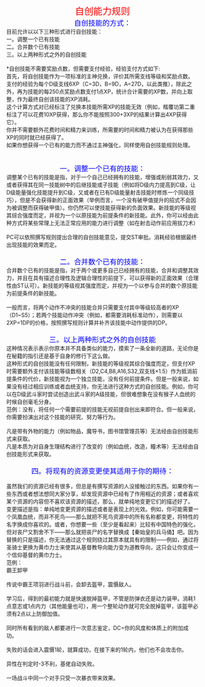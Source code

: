 <html>

<head>
<meta http-equiv="Content-Type" content="text/html; charset=gb2312">
<title>自创能力规则</title>
</head>

<body>

<div align="center">
	<span style="font-size: 18pt" class="bbc_size">
	<span style="color: red" class="bbc_color">自创能力规则</span></span></div>
<div align="center">
	<span style="font-size: 14pt" class="bbc_size">
	<span style="color: blue" class="bbc_color">自创技能的方式：</span></span></div>
目前允许以以下三种形式进行自创技能：<br>
一。调整一个已有技能<br>
二。合并数个已有技能<br>
三。以上两种形式之外的自创技能<br>
<br>
*自创技能不需要奖励点数，但需要支付经验，经验支付方式如下:<br>
首先，将自创技能作为一项标准的主神兑换，评价其所需支线等级和奖励点数。<br>
支付的经验为每个D级支线6XP（C=3D，B=9D，A=27D，以此类推），除此之外，再为技能的每250点奖励点数支付1点XP，统计合计需要的XP数，并向上取整，作为最终自创该技能的XP消耗。<br>
这个计算方式对已经标注了兑换本技能所需XP的技能无效（例如，楷覆功第二重标注了可以花费10XP获得，那么你不能按照300+3XP的结果计算出4XP获得它）。<br>
你并不需要额外花费时间和精力来训练，所需要的时间和精力被认为在获得那些XP的同时就已经获得了。<br>
如果你想获得一个已有的能力而不通过主神强化，同样使用自创技能规则处理。<br>
<br>
　<div align="center">
	<span style="font-size: 14pt" class="bbc_size">
	<span style="color: blue" class="bbc_color">一。调整一个已有的技能：</span></span></div>
调整某个已有的技能是指，对于一个自己已经拥有的技能，增强或削弱其效力，又或者获得其在同一技能树中的后继技能或子技能（例如将D级内力提高到C级，让D级能量强化技能提升到C级，又或者在已有D级能量射击技能时修炼一个同级技巧），但是不会获得新的正面效果（举例而言，一个没有破甲值提升的招式不会因为被调整而获得破甲值）。你仍然可以使技能获得新的负面效果。新技能的等级视其综合强度而定，并视为一个以原技能为前提条件的新技能。此外，你可以经由此种方式将某些常理上无法正常应用的能力进行调整（如在射击动作前应用拔刀术）<br>
<br>PC可以依照撰写规则提出合理的自创技能意见，提交ST审批。消耗经验根据最终出现技能的效果而定。
<br>
　<div align="center">
	<span style="font-size: 14pt" class="bbc_size">
	<span style="color: blue" class="bbc_color">二。合并数个已有的技能：</span></span></div>
合并数个已有的技能是指，对于两个或更多自己已经拥有的技能，合并和调整其效力，并且在具有描述合理性及逻辑合理性的前提下，可以获得新的正面效果（合理性由ST认可）。新技能的等级视其强度而定，并视为一个以参与合并的数个原技能为前提条件的新技能。<br>
<br>一般而言，将两个动作不冲突的技能合并只需要支付其中等级较高者的XP（D1~S5）；若两个技能动作冲突（例如，都需要消耗标准动作），则需要以2XP=1DP的价格，按照撰写规则计算并补齐该技能中动作提供的DP。
<br>
　<div align="center">
	<span style="font-size: 14pt" class="bbc_size">
	<span style="color: blue" class="bbc_color">三。以上两种形式之外的自创技能</span></span></div>
这种情况表示表示你原本并不具备类似的能力，摸索了一条全新的道路，无论你是在秘籍的指引还是基于自身的修行下这么做。<br>
这种形式的自创技能没有任何限制，新技能的等级视其综合强度而定，但支付XP时需要额外支付该技能等级数相关（D2,C4,B8,A16,S32,双支线×1.5）作为抵消前提条件的代价，新技能视为一个独立技能，没有任何前提条件。但是一般来说，如果没有经过相应训练或者血统支持，你无法进行这种方式的自创技能。例如，你可以在D级武斗家时尝试创造出武斗家的A级技能，但很难想象在没有猴子人血统的时候自创毫毛分身。<br>
范例：没有，将任何一个需要前提的技能无视前提自创出来即符合。但一般来说，你需要扮演出对这个技能的研究、努力等行为。<br>
<br>
凡是带有外物的能力（例如物品，魔导书，图书馆管理员等）无法经由自创技能形式来获取。<br>
凡是本质为对自身生理结构进行了改变的（例如血统，改造，瞳术等）无法经由自创技能形式来获取。<br>
　<div align="center">
	<span style="font-size: 14pt" class="bbc_size">
	<span style="color: blue" class="bbc_color">四。将现有的资源变更使其适用于你的期待：</span></span></div>
<br>虽然我们的资源已经有很多，但总是有撰写资源的人没接触过的东西。如果你有一些东西或者想法想同大家分享，却发现资源中已经有了作用相近的资源；或者喜欢某个资源的内容但不喜欢该资源的描述，那么，就单纯地变更它们的描述好了。
<br>变更描述是指：单纯地变更资源的描述或者是表现上的光效。例如，你可能需要一个凤凰血统，而非不死鸟——那么就把不死鸟资源中的所有名称都变更，将特性的名字换成你喜欢的。或者，你想要一些（至少是看起来）比较有中国特色的强化，但对丧尸又割舍不下——那么就把丧尸的名字替换成【秦始皇的兵马俑】吧。因为替换的只是描述，你无法通过这个规则绕过其原本就具有的限制——例如，通过将圣骑士更换为黄巾力士来使其从基督教导向能力变为道教导向，这只会让你变成一个信仰基督的黄巾力士。
<br>范例：
<br>霸王卸甲  
<br>
<br>传说中霸王项羽进行战斗前，会卸去盔甲，震慑敌人。
<br>
<br>学习后，得到的最初能力就是快速脱掉盔甲，不管是防弹衣还是动力装甲。消耗1点意志或1点内力（其他能量也可），用一个整轮动作就可完全脱掉盔甲，该盔甲必须有2点以上防御加值。 
<br>
<br>同时所有看到的敌人都要进行一次意志鉴定，DC=你的风度和体质上的附加成功。 
<br>
<br>失败的话会进入震慑1轮，就算成功，在接下来的1轮内，他们也不会攻击你。 
<br>
<br>异性在判定时-3不利，基佬自动失败。 
<br>
<br>一场战斗中同一个对手只受一次暴衣带来效果。 
</body></html>